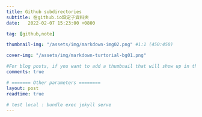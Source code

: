 ```yaml
---
title: Github subdirectories
subtitle: 在github.io設定子資料夾
date:   2022-02-07 15:23:00 +0800

tag: [github,note]

thumbnail-img: "/assets/img/markdown-img02.png" #1:1 (450:450)

cover-img: "/assets/img/markdown-turtorial-bg01.png"

#For blog posts, if you want to add a thumbnail that will show up in the feed, use thumbnail-img: /path/to/image. If no thumbnail is provided, then cover-img will be used as the thumbnail. You can use thumbnail-img: "" to disable a thumbnail.
comments: true

# ======= Other parameters ========
layout: post
readtime: true

# test local : bundle exec jekyll serve
---
```

